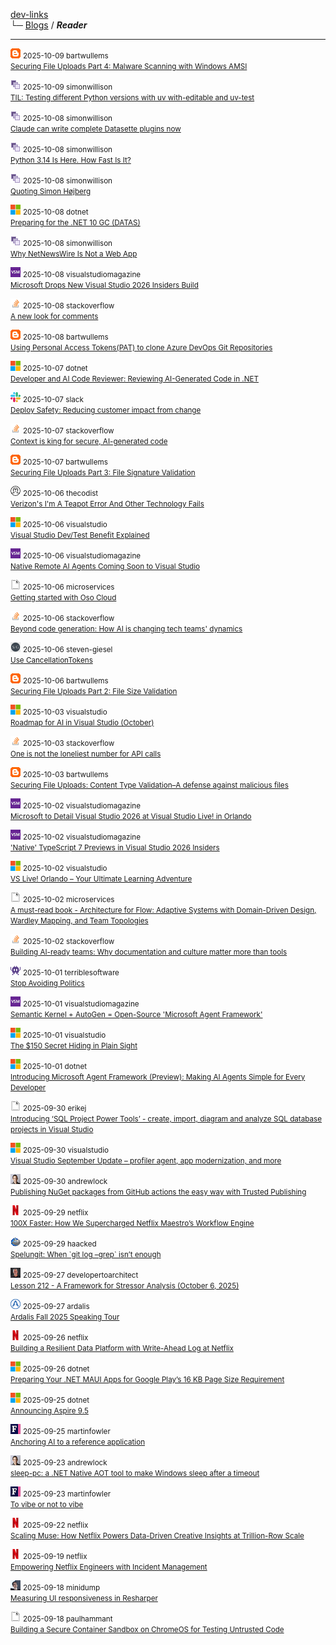 
[dev-links](https://github.com/jurakovic/dev-links/blob/master/README.md#content)  
└─ [Blogs](https://github.com/jurakovic/dev-links/blob/master/README.md#blogs) / ***Reader***  

* * *

![icon](https://raw.githubusercontent.com/jurakovic/dev-links/refs/heads/master/favicons/blogspot.png) <small>2025-10-09 bartwullems</small>  
<small>[Securing File Uploads Part 4: Malware Scanning with Windows AMSI](https://bartwullems.blogspot.com/2025/10/securing-file-uploads-part-4-malware.html)</small>

![icon](https://raw.githubusercontent.com/jurakovic/dev-links/refs/heads/master/favicons/simonwillison.png) <small>2025-10-09 simonwillison</small>  
<small>[TIL: Testing different Python versions with uv with-editable and uv-test](https://simonwillison.net/2025/Oct/9/uv-test/#atom-everything)</small>

![icon](https://raw.githubusercontent.com/jurakovic/dev-links/refs/heads/master/favicons/simonwillison.png) <small>2025-10-08 simonwillison</small>  
<small>[Claude can write complete Datasette plugins now](https://simonwillison.net/2025/Oct/8/claude-datasette-plugins/#atom-everything)</small>

![icon](https://raw.githubusercontent.com/jurakovic/dev-links/refs/heads/master/favicons/simonwillison.png) <small>2025-10-08 simonwillison</small>  
<small>[Python 3.14 Is Here. How Fast Is It?](https://simonwillison.net/2025/Oct/8/python-314-is-here-how-fast-is-it/#atom-everything)</small>

![icon](https://raw.githubusercontent.com/jurakovic/dev-links/refs/heads/master/favicons/simonwillison.png) <small>2025-10-08 simonwillison</small>  
<small>[Quoting Simon Højberg](https://simonwillison.net/2025/Oct/8/simon-hojberg/#atom-everything)</small>

![icon](https://raw.githubusercontent.com/jurakovic/dev-links/refs/heads/master/favicons/microsoft.png) <small>2025-10-08 dotnet</small>  
<small>[Preparing for the .NET 10 GC (DATAS)](https://devblogs.microsoft.com/dotnet/preparing-for-dotnet-10-gc/)</small>

![icon](https://raw.githubusercontent.com/jurakovic/dev-links/refs/heads/master/favicons/simonwillison.png) <small>2025-10-08 simonwillison</small>  
<small>[Why NetNewsWire Is Not a Web App](https://simonwillison.net/2025/Oct/8/why-netnewswire-is-not-a-web-app/#atom-everything)</small>

![icon](https://raw.githubusercontent.com/jurakovic/dev-links/refs/heads/master/favicons/visualstudiomagazine.png) <small>2025-10-08 visualstudiomagazine</small>  
<small>[Microsoft Drops New Visual Studio 2026 Insiders Build](https://visualstudiomagazine.com/Articles/2025/10/08/Microsoft-Drops-New-Visual-Studio-2026-Insiders-Build.aspx)</small>

![icon](https://raw.githubusercontent.com/jurakovic/dev-links/refs/heads/master/favicons/stackoverflow.png) <small>2025-10-08 stackoverflow</small>  
<small>[A new look for comments](https://stackoverflow.blog/2025/10/08/a-new-look-for-comments/)</small>

![icon](https://raw.githubusercontent.com/jurakovic/dev-links/refs/heads/master/favicons/blogspot.png) <small>2025-10-08 bartwullems</small>  
<small>[Using Personal Access Tokens(PAT) to clone Azure DevOps Git Repositories](https://bartwullems.blogspot.com/2025/10/using-personal-access-tokenspat-to.html)</small>

![icon](https://raw.githubusercontent.com/jurakovic/dev-links/refs/heads/master/favicons/microsoft.png) <small>2025-10-07 dotnet</small>  
<small>[Developer and AI Code Reviewer: Reviewing AI-Generated Code in .NET](https://devblogs.microsoft.com/dotnet/developer-and-ai-code-reviewer-reviewing-ai-generated-code-in-dotnet/)</small>

![icon](https://raw.githubusercontent.com/jurakovic/dev-links/refs/heads/master/favicons/slack.png) <small>2025-10-07 slack</small>  
<small>[Deploy Safety: Reducing customer impact from change](https://slack.engineering/deploy-safety/)</small>

![icon](https://raw.githubusercontent.com/jurakovic/dev-links/refs/heads/master/favicons/stackoverflow.png) <small>2025-10-07 stackoverflow</small>  
<small>[Context is king for secure, AI-generated code](https://stackoverflow.blog/2025/10/07/context-is-king-for-secure-ai-generated-code/)</small>

![icon](https://raw.githubusercontent.com/jurakovic/dev-links/refs/heads/master/favicons/blogspot.png) <small>2025-10-07 bartwullems</small>  
<small>[Securing File Uploads Part 3: File Signature Validation](https://bartwullems.blogspot.com/2025/10/securing-file-uploads-part-3-file.html)</small>

![icon](https://raw.githubusercontent.com/jurakovic/dev-links/refs/heads/master/favicons/thecodist.png) <small>2025-10-06 thecodist</small>  
<small>[Verizon's I'm A Teapot Error And Other Technology Fails](https://thecodist.com/verizons-im-a-teapot-error-and-other-technology-fails/)</small>

![icon](https://raw.githubusercontent.com/jurakovic/dev-links/refs/heads/master/favicons/microsoft.png) <small>2025-10-06 visualstudio</small>  
<small>[Visual Studio Dev/Test Benefit Explained](https://devblogs.microsoft.com/visualstudio/visual-studio-dev-test-benefit-explained/)</small>

![icon](https://raw.githubusercontent.com/jurakovic/dev-links/refs/heads/master/favicons/visualstudiomagazine.png) <small>2025-10-06 visualstudiomagazine</small>  
<small>[Native Remote AI Agents Coming Soon to Visual Studio](https://visualstudiomagazine.com/Articles/2025/10/06/Native-Remote-AI-Agents-Coming-Soon-to-Visual-Studio.aspx)</small>

![icon](https://raw.githubusercontent.com/jurakovic/dev-links/refs/heads/master/favicons/blank.png) <small>2025-10-06 microservices</small>  
<small>[Getting started with Oso Cloud](http://microservices.io//post/architecture/2025/10/06/getting-started-with-oso-cloud.html)</small>

![icon](https://raw.githubusercontent.com/jurakovic/dev-links/refs/heads/master/favicons/stackoverflow.png) <small>2025-10-06 stackoverflow</small>  
<small>[Beyond code generation: How AI is changing tech teams' dynamics](https://stackoverflow.blog/2025/10/06/beyond-code-generation-how-ai-is-changing-tech-teams-dynamics/)</small>

![icon](https://raw.githubusercontent.com/jurakovic/dev-links/refs/heads/master/favicons/steven-giesel.png) <small>2025-10-06 steven-giesel</small>  
<small>[Use CancellationTokens](https://steven-giesel.com/blogPost/080baaef-27d4-4d98-b0a8-9c3ab96c335e)</small>

![icon](https://raw.githubusercontent.com/jurakovic/dev-links/refs/heads/master/favicons/blogspot.png) <small>2025-10-06 bartwullems</small>  
<small>[Securing File Uploads Part 2: File Size Validation](https://bartwullems.blogspot.com/2025/10/securing-file-uploads-part-2-file-size.html)</small>

![icon](https://raw.githubusercontent.com/jurakovic/dev-links/refs/heads/master/favicons/microsoft.png) <small>2025-10-03 visualstudio</small>  
<small>[Roadmap for AI in Visual Studio (October)](https://devblogs.microsoft.com/visualstudio/roadmap-for-ai-in-visual-studio-october/)</small>

![icon](https://raw.githubusercontent.com/jurakovic/dev-links/refs/heads/master/favicons/stackoverflow.png) <small>2025-10-03 stackoverflow</small>  
<small>[One is not the loneliest number for API calls](https://stackoverflow.blog/2025/10/03/one-is-not-the-loneliest-number-for-api-calls/)</small>

![icon](https://raw.githubusercontent.com/jurakovic/dev-links/refs/heads/master/favicons/blogspot.png) <small>2025-10-03 bartwullems</small>  
<small>[Securing File Uploads: Content Type Validation–A defense against malicious files](https://bartwullems.blogspot.com/2025/10/securing-file-uploads-content-type.html)</small>

![icon](https://raw.githubusercontent.com/jurakovic/dev-links/refs/heads/master/favicons/visualstudiomagazine.png) <small>2025-10-02 visualstudiomagazine</small>  
<small>[Microsoft to Detail Visual Studio 2026 at Visual Studio Live! in Orlando](https://visualstudiomagazine.com/Articles/2025/10/02/Microsoft-to-Detail-Visual-Studio-2026-Insiders-at-Visual-Studio-Live-in-Orlando.aspx)</small>

![icon](https://raw.githubusercontent.com/jurakovic/dev-links/refs/heads/master/favicons/visualstudiomagazine.png) <small>2025-10-02 visualstudiomagazine</small>  
<small>['Native' TypeScript 7 Previews in Visual Studio 2026 Insiders](https://visualstudiomagazine.com/Articles/2025/10/02/Native-TypeScript-7-Previews-in-Visual-Studio-2026-Insiders.aspx)</small>

![icon](https://raw.githubusercontent.com/jurakovic/dev-links/refs/heads/master/favicons/microsoft.png) <small>2025-10-02 visualstudio</small>  
<small>[VS Live! Orlando – Your Ultimate Learning Adventure](https://devblogs.microsoft.com/visualstudio/visual-studio-live-orlando-2025/)</small>

![icon](https://raw.githubusercontent.com/jurakovic/dev-links/refs/heads/master/favicons/blank.png) <small>2025-10-02 microservices</small>  
<small>[A must-read book - Architecture for Flow: Adaptive Systems with Domain-Driven Design, Wardley Mapping, and Team Topologies](http://microservices.io//post/architecture/2025/10/02/must-read-book-architecture-for-flow.html)</small>

![icon](https://raw.githubusercontent.com/jurakovic/dev-links/refs/heads/master/favicons/stackoverflow.png) <small>2025-10-02 stackoverflow</small>  
<small>[Building AI-ready teams: Why documentation and culture matter more than tools](https://stackoverflow.blog/2025/10/02/building-ai-ready-teams-why-documentation-and-culture-matter-more-than-tools/)</small>

![icon](https://raw.githubusercontent.com/jurakovic/dev-links/refs/heads/master/favicons/terriblesoftware.png) <small>2025-10-01 terriblesoftware</small>  
<small>[Stop Avoiding Politics](https://terriblesoftware.org/2025/10/01/stop-avoiding-politics/)</small>

![icon](https://raw.githubusercontent.com/jurakovic/dev-links/refs/heads/master/favicons/visualstudiomagazine.png) <small>2025-10-01 visualstudiomagazine</small>  
<small>[Semantic Kernel + AutoGen = Open-Source 'Microsoft Agent Framework'](https://visualstudiomagazine.com/Articles/2025/10/01/Semantic-Kernel-AutoGen--Open-Source-Microsoft-Agent-Framework.aspx)</small>

![icon](https://raw.githubusercontent.com/jurakovic/dev-links/refs/heads/master/favicons/microsoft.png) <small>2025-10-01 visualstudio</small>  
<small>[The $150 Secret Hiding in Plain Sight](https://devblogs.microsoft.com/visualstudio/unlock-vss-benefits-myvisualstudio/)</small>

![icon](https://raw.githubusercontent.com/jurakovic/dev-links/refs/heads/master/favicons/microsoft.png) <small>2025-10-01 dotnet</small>  
<small>[Introducing Microsoft Agent Framework (Preview): Making AI Agents Simple for Every Developer](https://devblogs.microsoft.com/dotnet/introducing-microsoft-agent-framework-preview/)</small>

![icon](https://raw.githubusercontent.com/jurakovic/dev-links/refs/heads/master/favicons/blank.png) <small>2025-09-30 erikej</small>  
<small>[Introducing ‘SQL Project Power Tools’ - create, import, diagram and analyze SQL database projects in Visual Studio](https://erikej.github.io/dotnet/dacfx/sqlserver/visualstudio/2025/09/30/sqlproj-power-tools-visualstudio.html)</small>

![icon](https://raw.githubusercontent.com/jurakovic/dev-links/refs/heads/master/favicons/microsoft.png) <small>2025-09-30 visualstudio</small>  
<small>[Visual Studio September Update – profiler agent, app modernization, and more](https://devblogs.microsoft.com/visualstudio/visual-studio-september-update/)</small>

![icon](https://raw.githubusercontent.com/jurakovic/dev-links/refs/heads/master/favicons/andrewlock.png) <small>2025-09-30 andrewlock</small>  
<small>[Publishing NuGet packages from GitHub actions the easy way with Trusted Publishing](https://andrewlock.net/easily-publishing-nuget-packages-from-github-actions-with-trusted-publishing/)</small>

![icon](https://raw.githubusercontent.com/jurakovic/dev-links/refs/heads/master/favicons/netflix.png) <small>2025-09-29 netflix</small>  
<small>[100X Faster: How We Supercharged Netflix Maestro’s Workflow Engine](https://netflixtechblog.com/100x-faster-how-we-supercharged-netflix-maestros-workflow-engine-028e9637f041?source=rss----2615bd06b42e---4)</small>

![icon](https://raw.githubusercontent.com/jurakovic/dev-links/refs/heads/master/favicons/haacked.png) <small>2025-09-29 haacked</small>  
<small>[Spelungit: When \`git log –grep\` isn’t enough](https://haacked.com/archive/2025/09/29/announcing-spelungit/)</small>

![icon](https://raw.githubusercontent.com/jurakovic/dev-links/refs/heads/master/favicons/developertoarchitect.png) <small>2025-09-27 developertoarchitect</small>  
<small>[Lesson 212 - A Framework for Stressor Analysis (October 6, 2025)](http://www.developertoarchitect.com/lessons/lesson212.html)</small>

![icon](https://raw.githubusercontent.com/jurakovic/dev-links/refs/heads/master/favicons/ardalis.png) <small>2025-09-27 ardalis</small>  
<small>[Ardalis Fall 2025 Speaking Tour](https://ardalis.com/ardalis-fall-2025-speaking-tour/)</small>

![icon](https://raw.githubusercontent.com/jurakovic/dev-links/refs/heads/master/favicons/netflix.png) <small>2025-09-26 netflix</small>  
<small>[Building a Resilient Data Platform with Write-Ahead Log at Netflix](https://netflixtechblog.com/building-a-resilient-data-platform-with-write-ahead-log-at-netflix-127b6712359a?source=rss----2615bd06b42e---4)</small>

![icon](https://raw.githubusercontent.com/jurakovic/dev-links/refs/heads/master/favicons/microsoft.png) <small>2025-09-26 dotnet</small>  
<small>[Preparing Your .NET MAUI Apps for Google Play’s 16 KB Page Size Requirement](https://devblogs.microsoft.com/dotnet/maui-google-play-16-kb-page-size-support/)</small>

![icon](https://raw.githubusercontent.com/jurakovic/dev-links/refs/heads/master/favicons/microsoft.png) <small>2025-09-25 dotnet</small>  
<small>[Announcing Aspire 9.5](https://devblogs.microsoft.com/dotnet/announcing-dotnet-aspire-95/)</small>

![icon](https://raw.githubusercontent.com/jurakovic/dev-links/refs/heads/master/favicons/martinfowler.png) <small>2025-09-25 martinfowler</small>  
<small>[Anchoring AI to a reference application](https://martinfowler.com/articles/exploring-gen-ai/anchoring-to-reference.html)</small>

![icon](https://raw.githubusercontent.com/jurakovic/dev-links/refs/heads/master/favicons/andrewlock.png) <small>2025-09-23 andrewlock</small>  
<small>[sleep-pc: a .NET Native AOT tool to make Windows sleep after a timeout](https://andrewlock.net/sleep-pc-a-dotnet-tool-to-make-windows-sleep-after-a-timeout/)</small>

![icon](https://raw.githubusercontent.com/jurakovic/dev-links/refs/heads/master/favicons/martinfowler.png) <small>2025-09-23 martinfowler</small>  
<small>[To vibe or not to vibe](https://martinfowler.com/articles/exploring-gen-ai/to-vibe-or-not-vibe.html)</small>

![icon](https://raw.githubusercontent.com/jurakovic/dev-links/refs/heads/master/favicons/netflix.png) <small>2025-09-22 netflix</small>  
<small>[Scaling Muse: How Netflix Powers Data-Driven Creative Insights at Trillion-Row Scale](https://netflixtechblog.com/scaling-muse-how-netflix-powers-data-driven-creative-insights-at-trillion-row-scale-aa9ad326fd77?source=rss----2615bd06b42e---4)</small>

![icon](https://raw.githubusercontent.com/jurakovic/dev-links/refs/heads/master/favicons/netflix.png) <small>2025-09-19 netflix</small>  
<small>[Empowering Netflix Engineers with Incident Management](https://netflixtechblog.com/empowering-netflix-engineers-with-incident-management-ebb967871de4?source=rss----2615bd06b42e---4)</small>

![icon](https://raw.githubusercontent.com/jurakovic/dev-links/refs/heads/master/favicons/minidump.png) <small>2025-09-18 minidump</small>  
<small>[Measuring UI responsiveness in Resharper](https://minidump.net/measuring-ui-responsiveness/)</small>

![icon](https://raw.githubusercontent.com/jurakovic/dev-links/refs/heads/master/favicons/blank.png) <small>2025-09-18 paulhammant</small>  
<small>[Building a Secure Container Sandbox on ChromeOS for Testing Untrusted Code](https://paulhammant.com/2025/09/18/workstation-sandbox-blues/)</small>

